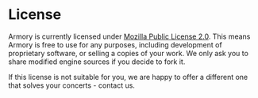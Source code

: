 # License
Armory is currently licensed under [Mozilla Public License 2.0](https://github.com/armory3d/armory/blob/master/LICENSE). This means Armory is free to use for any purposes, including development of proprietary software, or selling a copies of your work. We only ask you to share modified engine sources if you decide to fork it.

If this license is not suitable for you, we are happy to offer a different one that solves your concerts - contact us.
